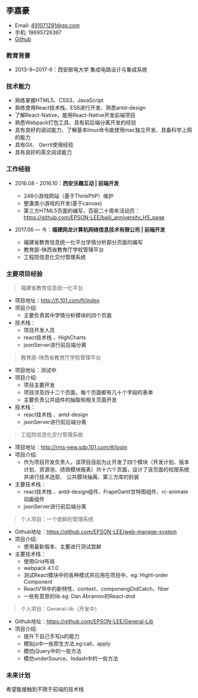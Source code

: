 李嘉豪
----
* Email: 491071291@qq.com
* 手机: 18695726397
* [Github](https://github.com/EPSON-LEE)

### 教育背景
* 2013-9~2017-6：西安邮电大学 集成电路设计与集成系统

### 技术能力
* 熟练掌握HTML5、CSS3、JavaScript
* 熟练使用React技术栈、ES6进行开发、熟悉antd-design
* 了解React-Native，能用React-Native开发前端项目
* 熟悉Webpack打包工具、具有前后端分离开发的经验
* 具有良好的调试能力、了解基本linux命令能使用mac独立开发、具备科学上网的能力
* 具有Git、 Gerrit使用经验
* 具有良好的英文阅读能力


### 工作经验
* 2016.08 - 2016.10：**西安沃趣互动  | 前端开发**
    - 248小游戏网站（基于ThinkPhP）维护
    - 整蛊类小游戏的开发(基于canvas)
    - 第三方HTML5页面的编写，百丽二十周年活动页：https://github.com/EPSON-LEE/baili_anniversity_H5_page

* 2017.06 — 今：**福建网龙计算机网络信息技术有限公司  | 前端开发**
    - 福建省教育信息统一化平台学情分析部分页面的编写
    - 教育部-陕西省教育厅学校管理平台
    - 工程院信息化交付管理系统


### 主要项目经验
>福建省教育信息统一化平台

* 项目地址：http://fj.101.com/fj/index 
* 项目介绍:
    - 主要负责其中学情分析模块的四个页面
* 技术栈：
    - 项目开发人员
    - react技术栈 、HighCharts
    - jsonServer进行前后端分离

>教育部-陕西省教育厅学校管理平台

* 项目地址：测试中
* 项目介绍:
    - 项目主要开发
    - 项目涉及四十二个页面，每个页面都有几十个字段的表单
    - 主要负责公共组件的抽取和相关页面开发
* 技术栈：
    - react技术栈 、antd-design
    - jsonServer进行前后端分离

>工程院信息化交付管理系统

* 项目地址：http://rms-new.sdp.101.com/#/login
* 项目介绍:
    - 作为项目开发负责人，该项目目前为止开发了四个模块（开发计划、版本计划、资源池、绩效模块报表）共十六个页面，设计了该页面的权限系统并进行技术选型、 公共模块抽离、第三方库的封装
* 主要技术栈：
    - react技术栈 、antd-design组件、FrapeGantt甘特图组件、rc-animate动画组件
    - jsonServer进行前后端分离

>个人项目：一个尝鲜的管理系统

* Github地址：https://github.com/EPSON-LEE/web-manage-system
* 项目介绍:
    - 使用最新版本、主要进行测试尝鲜
* 主要技术栈：
    - 使用Grid布局
    - webpack 4.1.0
    - 测试React模块中的各种模式并应用在项目中、eg: Hight-order Component
    - ReactV16中的新特性、context、componengDidCatch、fiber
    - 一些有意思的lib eg: Dan Abramov的React-dnd

>个人项目：General-lib（开发中）

* Github地址：https://github.com/EPSON-LEE/General-Lib
* 项目介绍:
    - 提升下自己手写js的能力
    - 模拟js中一些原生方法,eg:call、apply
    - 模仿jQuery中的一些方法
    - 模仿underSource、lodash中的一些方法

### 未来计划

希望能接触到不限于前端的技术栈
